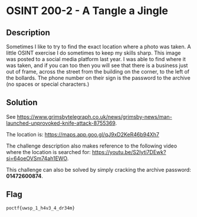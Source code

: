 # OSINT 200-2 - A Tangle a Jingle
## Description
Sometimes I like to try to find the exact location where a photo was taken. A little OSINT exercise I do sometimes to keep my skills sharp. This image was posted to a social media platform last year. I was able to find where it was taken, and if you can too then you will see that there is a business just out of frame, across the street from the building on the corner, to the left of the bollards. The phone number on their sign is the password to the archive (no spaces or special characters.)

## Solution
See https://www.grimsbytelegraph.co.uk/news/grimsby-news/man-launched-unprovoked-knife-attack-8755369.

The location is: https://maps.app.goo.gl/qJ9xD2KeR46b94Xh7

The challenge description also makes reference to the following video where the location is searched for: https://youtu.be/S2Iyti7DEwk?si=64oeOVSm74ah1EWO.

This challenge can also be solved by simply cracking the archive password: **01472600874**.

## Flag
`poctf{uwsp_1_h4v3_4_dr34m}`
